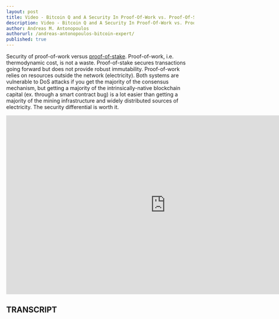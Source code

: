 ```yaml
---
layout: post
title: Video - Bitcoin Q and A Security In Proof-Of-Work vs. Proof-Of-Stake
description: Video - Bitcoin Q and A Security In Proof-Of-Work vs. Proof-Of-Stake
author: Andreas M. Antonopoulos
authorurl: /andreas-antonopoulos-bitcoin-expert/
published: true
---
```


<p>Security of proof-of-work versus <a href="/video-why-bitcoin-matters-mauldin-economics/">proof-of-stake</a>. Proof-of-work, i.e. thermodynamic cost, is not a waste. Proof-of-stake secures transactions going forward but does not provide robust immutability. Proof-of-work relies on resources outside the network (electricity). Both systems are vulnerable to DoS attacks if you get the majority of the consensus mechanism, but getting a majority of the intrinsically-native blockchain capital (ex. through a smart contract bug) is a lot easier than getting a majority of the mining infrastructure and widely distributed sources of electricity. The security differential is worth it.</p>

<center><iframe width="854" height="480" src="https://www.youtube.com/embed/dstjlfW4-g8?list=PLPQwGV1aLnTsHvzevl9BAUlfsfwFfU7aP" frameborder="0" allowfullscreen></iframe></center>

<h2>TRANSCRIPT</h2>
